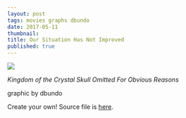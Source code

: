```yaml
---
layout: post
tags: movies graphs dbundo
date: 2017-05-11
thumbnail:
title: Our Situation Has Not Improved
published: true
---
```


<img src = "{{site.url}}/images/IJEG.png">

<em>Kingdom of the Crystal Skull Omitted For Obvious Reasons</em>

graphic by dbundo

<!--more-->

Create your own! Source file is <a href="{{site.url}}/data/IJ-EG_db.xls">here</a>.
